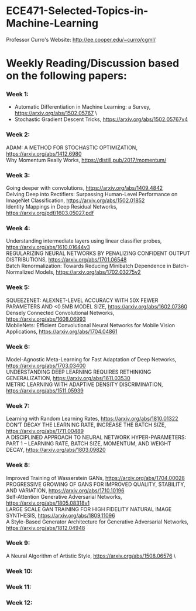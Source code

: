 # ECE471-Selected-Topics-in-Machine-Learning
Professor Curro's Website: http://ee.cooper.edu/~curro/cgml/


# Weekly Reading/Discussion based on the following papers:
### Week 1:
* Automatic Differentiation in Machine Learning: a Survey, https://arxiv.org/abs/1502.05767 \
* Stochastic Gradient Descent Tricks, https://arxiv.org/abs/1502.05767v4
### Week 2:
ADAM: A METHOD FOR STOCHASTIC OPTIMIZATION, https://arxiv.org/abs/1412.6980 \
Why Momentum Really Works, https://distill.pub/2017/momentum/
### Week 3:
Going deeper with convolutions, https://arxiv.org/abs/1409.4842 \
Delving Deep into Rectifiers: Surpassing Human-Level Performance on ImageNet Classification, https://arxiv.org/abs/1502.01852 \
Identity Mappings in Deep Residual Networks, https://arxiv.org/pdf/1603.05027.pdf
### Week 4:
Understanding intermediate layers using linear classifier probes, https://arxiv.org/abs/1610.01644v3 \
REGULARIZING NEURAL NETWORKS BY PENALIZING CONFIDENT OUTPUT DISTRIBUTIONS, https://arxiv.org/abs/1701.06548 \
Batch Renormalization: Towards Reducing Minibatch Dependence in Batch-Normalized Models, https://arxiv.org/abs/1702.03275v2
### Week 5:
SQUEEZENET: ALEXNET-LEVEL ACCURACY WITH 50X FEWER PARAMETERS AND <0.5MB MODEL SIZE, https://arxiv.org/abs/1602.07360 \
Densely Connected Convolutional Networks, https://arxiv.org/abs/1608.06993 \
MobileNets: Efficient Convolutional Neural Networks for Mobile Vision Applications, https://arxiv.org/abs/1704.04861
### Week 6:
Model-Agnostic Meta-Learning for Fast Adaptation of Deep Networks, https://arxiv.org/abs/1703.03400 \
UNDERSTANDING DEEP LEARNING REQUIRES RETHINKING GENERALIZATION, https://arxiv.org/abs/1611.03530 \
METRIC LEARNING WITH ADAPTIVE DENSITY DISCRIMINATION, https://arxiv.org/abs/1511.05939
### Week 7:
Learning with Random Learning Rates, https://arxiv.org/abs/1810.01322 \
DON’T DECAY THE LEARNING RATE, INCREASE THE BATCH SIZE, https://arxiv.org/abs/1711.00489 \
A DISCIPLINED APPROACH TO NEURAL NETWORK HYPER-PARAMETERS: PART 1 – LEARNING RATE, BATCH SIZE, MOMENTUM, AND WEIGHT DECAY, https://arxiv.org/abs/1803.09820
### Week 8:
Improved Training of Wasserstein GANs, https://arxiv.org/abs/1704.00028 \
PROGRESSIVE GROWING OF GANS FOR IMPROVED QUALITY, STABILITY, AND VARIATION, https://arxiv.org/abs/1710.10196 \
Self-Attention Generative Adversarial Networks, https://arxiv.org/abs/1805.08318v1 \
LARGE SCALE GAN TRAINING FOR HIGH FIDELITY NATURAL IMAGE SYNTHESIS, https://arxiv.org/abs/1809.11096 \
A Style-Based Generator Architecture for Generative Adversarial Networks, https://arxiv.org/abs/1812.04948
### Week 9:
A Neural Algorithm of Artistic Style, https://arxiv.org/abs/1508.06576 \


### Week 10:

### Week 11:

### Week 12:
